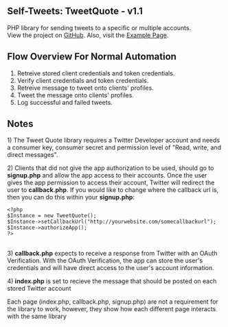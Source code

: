 <html>
	<h2>Self-Tweets: TweetQuote - v1.1</h2>
	<p>PHP library for sending tweets to a specific or multiple accounts. <br />
	View the project on <a href="https://github.com/drthomas21/TweetQuote">GitHub</a>. Also, visit the <a href="http://self-tweets.truekip.com/">Example Page</a>.</p>
	<h2>Flow Overview For Normal Automation</h2>
	<ol>
		<li>Retreive stored client credentials and token credentials.</li>
		<li>Verify client credentials and token credentials.</li>
		<li>Retreive message to tweet onto clients' profiles.</li>
		<li>Tweet the message onto clients' profiles.</li>
		<li>Log successful and failed tweets.</li>
	</ol>
	<h2>Notes</h2>
	<p>1) The Tweet Quote library requires a Twitter Developer account and needs a consumer key, consumer secret and permission level of "Read, write, and direct messages".</p>
	<p>2) Clients that did not give the app authorization to be used, should go to <strong>signup.php</strong> and allow the app access to their accounts. Once the user gives the app permission 
	to access their account, Twitter will redirect the user to <strong>callback.php</strong>. If you would like to change where the callback url is, then you can do this within your <strong>signup.php</strong>:<br /></p>
	<pre><code>&lt;?php
$Instance = new TweetQuote();
$Instance-&gt;setCallbackUrl("http:&#47;&#47;yourwebsite.com&#47;somecallbackurl");
$Instance-&gt;authorizeApp();
?&gt;</code>
    </pre>
	<p>3) <strong>callback.php</strong> expects to receive a response from Twitter with an OAuth Verification. With the OAuth Verification, the app can store the user's credentials and will have direct access to the
	user's account information.</p>
	<p>4) <strong>index.php</strong> is set to recieve the message that should be posted on each stored Twitter account</p>
	<p>Each page (index.php, callback.php, signup.php) are not a requirement for the library to work, however, they show how each different page interacts with the same library</p>
</html>